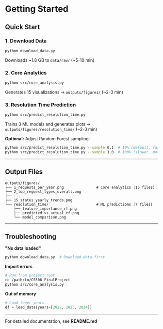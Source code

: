 # Getting Started

## Quick Start

### 1. Download Data
```bash
python download_data.py
```
Downloads ~1.8 GB to `data/raw/` (~5-10 min)

### 2. Core Analytics
```bash
python src/core_analysis.py
```
Generates 15 visualizations → `outputs/figures/` (~2-3 min)

### 3. Resolution Time Prediction
```bash
python src/predict_resolution_time.py
```
Trains 3 ML models and generates plots → `outputs/figures/resolution_time/` (~2-3 min)

**Optional:** Adjust Random Forest sampling:
```bash
python src/predict_resolution_time.py --sample 0.1  # 10% (default, fast)
python src/predict_resolution_time.py --sample 1.0  # 100% (slower, more accurate)
```


---

## Output Files

```
outputs/figures/
├── 1_requests_per_year.png               # Core analytics (15 files)
├── 2_top_request_types_overall.png
├── ...
├── 15_status_yearly_trends.png
└── resolution_time/                      # ML predictions (7 files)
    ├── feature_importance_rf.png
    ├── predicted_vs_actual_rf.png
    └── model_comparison.png
```

---

## Troubleshooting

**"No data loaded"**
```bash
python download_data.py  # Download data first
```

**Import errors**
```bash
# Run from project root
cd /path/to/CS506-FinalProject
python src/core_analysis.py
```

**Out of memory**
```python
# Load fewer years
df = load_data(years=[2022, 2023, 2024])
```

---

For detailed documentation, see **README.md**

